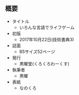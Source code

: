 ## 概要
- タイトル
  - いろんな言語でライフゲーム
- 初版
  - 2017年10月22日(技術書典3)
- 誌面
  - B5サイズ52ページ
- 発行
  - 黒曜堂(くろくろわーくす)
- 執筆者
  - 黒曜
- 表紙
  - なのくろ
